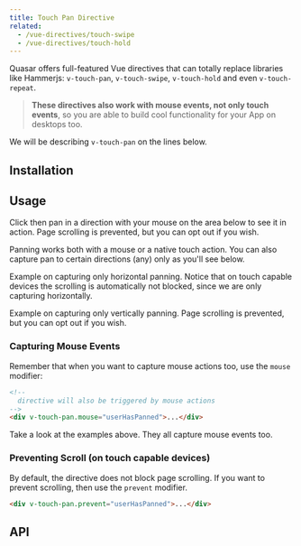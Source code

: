 ```yaml
---
title: Touch Pan Directive
related:
  - /vue-directives/touch-swipe
  - /vue-directives/touch-hold
---
```

Quasar offers full-featured Vue directives that can totally replace libraries like Hammerjs: `v-touch-pan`, `v-touch-swipe`, `v-touch-hold` and even `v-touch-repeat`.

> **These directives also work with mouse events, not only touch events**, so you are able to build cool functionality for your App on desktops too.

We will be describing `v-touch-pan` on the lines below.

## Installation
<doc-installation directives="TouchPan" />

## Usage
Click then pan in a direction with your mouse on the area below to see it in action.
Page scrolling is prevented, but you can opt out if you wish.

<doc-example title="All directions" file="TouchPan/Basic" />

Panning works both with a mouse or a native touch action.
You can also capture pan to certain directions (any) only as you'll see below.

Example on capturing only horizontal panning.
Notice that on touch capable devices the scrolling is automatically not blocked, since we are only capturing horizontally.

<doc-example title="Horizontally" file="TouchPan/Horizontal" />

Example on capturing only vertically panning. Page scrolling is prevented, but you can opt out if you wish.

<doc-example title="Vertically" file="TouchPan/Vertical" />

### Capturing Mouse Events
Remember that when you want to capture mouse actions too, use the `mouse` modifier:

``` html
<!--
  directive will also be triggered by mouse actions
-->
<div v-touch-pan.mouse="userHasPanned">...</div>
```

Take a look at the examples above. They all capture mouse events too.

### Preventing Scroll (on touch capable devices)
By default, the directive does not block page scrolling. If you want to prevent scrolling, then use the `prevent` modifier.

``` html
<div v-touch-pan.prevent="userHasPanned">...</div>
```

## API
<doc-api file="TouchPan" />
